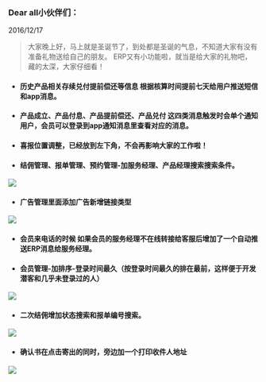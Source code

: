 ﻿<link href="/css/erp_docs.css?v=@ViewBag.Version" rel="stylesheet" />

### Dear all小伙伴们：
2016/12/17
>大家晚上好，马上就是圣诞节了，到处都是圣诞的气息，不知道大家有没有准备礼物送给自己的朋友。
ERP又有小功能啦，就当是给大家的礼物吧，藏的太深，大家仔细看！

- #### 历史产品相关存续兑付提前偿还等信息 根据核算时间提前七天给用户推送短信和app消息。

- #### 产品成立、产品付息、产品提前偿还、产品兑付 这四类消息触发时会单个通知用户，会员可以登录到app通知消息里查看对应的消息。

- #### 喜报位置调整，已经放到左下角，不会再影响大家的工作啦！

- #### 结佣管理、报单管理、预约管理-加服务经理、产品经理搜索搜索条件。
<img src="/version/v1/images/009.jpg" />

- #### 广告管理里面添加广告新增链接类型
<img src="/version/v1/images/010.jpg" />

- #### 会员来电话的时候 如果会员的服务经理不在线转接给客服后增加了一个自动推送ERP消息给服务经理。

- #### 会员管理-加排序-登录时间最久（按登录时间最久的排在最前，这样便于开发潜客和几乎未登录过的人）
<img src="/version/v1/images/011.jpg" />

- #### 二次结佣增加状态搜索和报单编号搜索。
<img src="/version/v1/images/012.jpg" />
 
- #### 确认书在点击寄出的同时，旁边加一个打印收件人地址
<img src="/version/v1/images/013.jpg" />
 